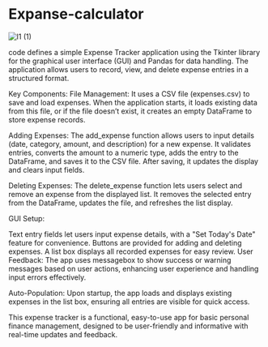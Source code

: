 # Expanse-calculator
![I1 (1)](https://github.com/user-attachments/assets/e01c7f58-1d90-4fd1-b5af-5b2068f24742)

code defines a simple Expense Tracker application using the Tkinter library for the graphical user interface (GUI) and Pandas for data handling. The application allows users to record, view, and delete expense entries in a structured format.

Key Components: File Management: It uses a CSV file (expenses.csv) to save and load expenses. When the application starts, it loads existing data from this file, or if the file doesn’t exist, it creates an empty DataFrame to store expense records.

Adding Expenses: The add_expense function allows users to input details (date, category, amount, and description) for a new expense. It validates entries, converts the amount to a numeric type, adds the entry to the DataFrame, and saves it to the CSV file. After saving, it updates the display and clears input fields.

Deleting Expenses: The delete_expense function lets users select and remove an expense from the displayed list. It removes the selected entry from the DataFrame, updates the file, and refreshes the list display.

GUI Setup:

Text entry fields let users input expense details, with a "Set Today's Date" feature for convenience. Buttons are provided for adding and deleting expenses. A list box displays all recorded expenses for easy review. User Feedback: The app uses messagebox to show success or warning messages based on user actions, enhancing user experience and handling input errors effectively.

Auto-Population: Upon startup, the app loads and displays existing expenses in the list box, ensuring all entries are visible for quick access.

This expense tracker is a functional, easy-to-use app for basic personal finance management, designed to be user-friendly and informative with real-time updates and feedback.
